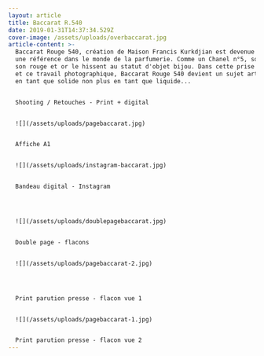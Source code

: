 ```yaml
---
layout: article
title: Baccarat R.540
date: 2019-01-31T14:37:34.529Z
cover-image: /assets/uploads/overbaccarat.jpg
article-content: >-
  Baccarat Rouge 540, création de Maison Francis Kurkdjian est devenue très vite
  une référence dans le monde de la parfumerie. Comme un Chanel n°5, son design,
  son rouge et or le hissent au statut d'objet bijou. Dans cette prise de vue,
  et ce travail photographique, Baccarat Rouge 540 devient un sujet artistique
  en tant que solide non plus en tant que liquide...


  Shooting / Retouches - Print + digital 


  ![](/assets/uploads/pagebaccarat.jpg)


  Affiche A1 


  ![](/assets/uploads/instagram-baccarat.jpg)


  Bandeau digital - Instagram




  ![](/assets/uploads/doublepagebaccarat.jpg)


  Double page - flacons


  ![](/assets/uploads/pagebaccarat-2.jpg)




  Print parution presse - flacon vue 1


  ![](/assets/uploads/pagebaccarat-1.jpg)


  Print parution presse - flacon vue 2
---
```


